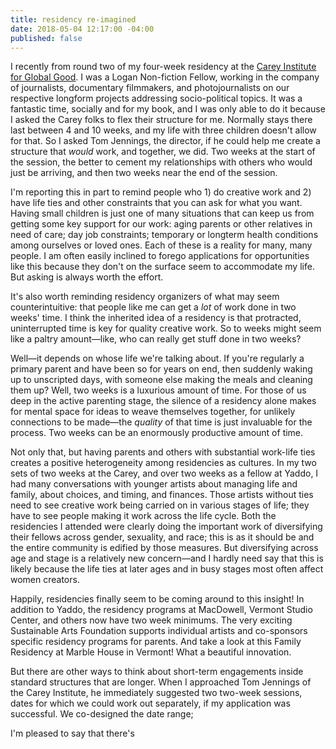 ```yaml
---
title: residency re-imagined
date: 2018-05-04 12:17:00 -04:00
published: false
---
```


I recently from round two of my four-week residency at the [Carey Institute for Global Good](https://careyinstitute.org/programs/nonfiction/). I was a Logan Non-fiction Fellow, working in the company of journalists, documentary filmmakers, and photojournalists on our respective longform projects addressing socio-political topics. It was a fantastic time, socially and for my book, and I was only able to do it because I asked the Carey folks to flex their structure for me. Normally stays there last between 4 and 10 weeks, and my life with three children doesn't allow for that. So I asked Tom Jennings, the director, if he could help me create a structure that *would* work, and together, we did. Two weeks at the start of the session, the better to cement my relationships with others who would just be arriving, and then two weeks near the end of the session. 

I'm reporting this in part to remind people who 1) do creative work and 2) have life ties and other constraints that you can ask for what you want. Having small children is just one of many situations that can keep us from getting some key support for our work: aging parents or other relatives in need of care; day job constraints; temporary or longterm health conditions among ourselves or loved ones. Each of these is a reality for many, many people. I am often easily inclined to forego applications for opportunities like this because they don't on the surface seem to accommodate my life. But asking is always worth the effort.  

It's also worth reminding residency organizers of what may seem counterintuitive: that people like me can get a *lot* of work done in two weeks' time. I think the inherited idea of a residency is that protracted, uninterrupted time is key for quality creative work. So to weeks might seem like a paltry amount—like, who can really get stuff done in two weeks?

Well—it depends on whose life we're talking about. If you're regularly a primary parent and have been so for years on end, then suddenly waking up to unscripted days, with someone else making the meals and cleaning them up? Well, two weeks is a luxurious amount of time. For those of us deep in the active parenting stage, the silence of a residency alone makes for mental space for ideas to weave themselves together, for unlikely connections to be made—the *quality* of that time is just invaluable for the process. Two weeks can be an enormously productive amount of time.

Not only that, but having parents and others with substantial work-life ties creates a positive heterogeneity among residencies as cultures. In my two sets of two weeks at the Carey, and over two weeks as a fellow at Yaddo, I had many conversations with younger artists about managing life and family, about choices, and timing, and finances. Those artists without ties need to see creative work being carried on in various stages of life; they have to see people making it work across the life cycle. Both the residencies I attended were clearly doing the important work of diversifying their fellows across gender, sexuality, and race; this is as it should be and the entire community is edified by those measures. But diversifying across age and stage is a relatively new concern—and I hardly need say that this is likely because the life ties at later ages and in busy stages most often affect women creators.

Happily, residencies finally seem to be coming around to this insight! In addition to Yaddo, the residency programs at MacDowell, Vermont Studio Center, and others now have two week minimums. The very exciting Sustainable Arts Foundation supports individual artists and co-sponsors specific residency programs for parents. And take a look at this Family Residency at Marble House in Vermont! What a beautiful innovation.

But there are other ways to think about short-term engagements inside standard structures that are longer. When I approached Tom Jennings of the Carey Institute, he immediately suggested two two-week sessions, dates for which we could work out separately, if my application was successful. We co-designed the date range; 



I'm pleased to say that there's 